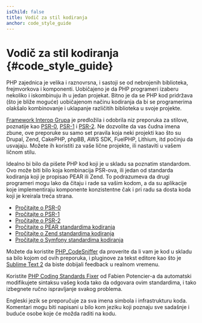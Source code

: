 ```yaml
---
isChild: false
title: Vodič za stil kodiranja
anchor: code_style_guide
---
```


# Vodič za stil kodiranja {#code_style_guide}

PHP zajednica je velika i raznovrsna, i sastoji se od nebrojenih biblioteka, frejmvorkova i komponenti. Uobičajeno je da
PHP programeri izaberu nekoliko i iskombinuju ih u jedan projekat. Bitno je da se PHP kod pridržava (što je bliže
moguće) uobičajenom načinu kodiranja da bi se programerima olakšalo kombinovanje i uklapanje različitih biblioteka u
svoje projekte.

[Framework Interop Grupa][fig] je predložila i odobrila niz preporuka za stilove, poznatije kao [PSR-0][psr0],
[PSR-1][psr1] i [PSR-2][psr2]. Ne dozvolite da vas čudna imena zbune, ove preporuke su samo set pravila koja neki
projekti kao što su Drupal, Zend, CakePHP, phpBB, AWS SDK, FuelPHP, Lithium, itd počinju da usvajaju. Možete ih
koristiti za vaše lične projekte, ili nastaviti u vašem ličnom stilu.

Idealno bi bilo da pišete PHP kod koji je u skladu sa poznatim standardom. Ovo može biti bilo koja kombinacija PSR-ova,
ili jedan od standarda kodiranja koji je propisao PEAR ili Zend. To podrazumeva da drugi programeri mogu lako da čitaju
i rade sa vašim kodom, a da su aplikacije koje implementiraju komponente konzistentne čak i pri radu sa dosta koda koji
je kreirala treća strana.

* [Pročitajte o PSR-0][psr0]
* [Pročitajte o PSR-1][psr1]
* [Pročitajte o PSR-2][psr2]
* [Pročitajte o PEAR standardima kodiranja][pear-cs]
* [Pročitajte o Zend standardima kodiranja][zend-cs]
* [Pročitajte o Symfony standardima kodiranja][symfony-cs]

Možete da koristite [PHP_CodeSniffer][phpcs] da proverite da li vam je kod u skladu sa bilo kojom od ovih preporuka, i
pluginove za tekst editore kao što je [Sublime Text 2][st-cs] da biste dobijali feedback u realnom vremenu.

Koristite [PHP Coding Standards Fixer][phpcsfixer] od Fabien Potencier-a da automatski modifikujete sintaksu vašeg koda
tako da odgovara ovim standardima, i tako izbegnete ručno ispravljanje svakog problema.

Engleski jezik se preporučuje za sva imena simbola i infrastrukturu koda. Komentari mogu biti napisani u bilo kom jeziku
koji poznaju sve sadašnje i buduće osobe koje će možda raditi na kodu.

[fig]: http://www.php-fig.org/
[psr0]: https://github.com/php-fig/fig-standards/blob/master/accepted/PSR-0.md
[psr1]: https://github.com/php-fig/fig-standards/blob/master/accepted/PSR-1-basic-coding-standard.md
[psr2]: https://github.com/php-fig/fig-standards/blob/master/accepted/PSR-2-coding-style-guide.md
[pear-cs]: http://pear.php.net/manual/en/standards.php
[zend-cs]: http://framework.zend.com/wiki/display/ZFDEV2/Coding+Standards
[symfony-cs]: http://symfony.com/doc/current/contributing/code/standards.html
[phpcs]: http://pear.php.net/package/PHP_CodeSniffer/
[st-cs]: https://github.com/benmatselby/sublime-phpcs
[phpcsfixer]: http://cs.sensiolabs.org/
